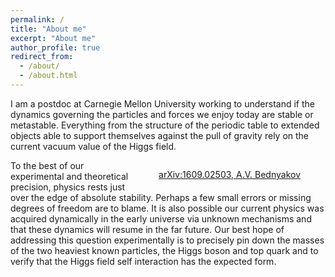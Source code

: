 ```yaml
---
permalink: /
title: "About me"
excerpt: "About me"
author_profile: true
redirect_from: 
  - /about/
  - /about.html
---
```


I am a postdoc at Carnegie Mellon University working to understand if the dynamics governing the particles and forces we enjoy today are stable or metastable.
Everything from the structure of the periodic table to extended objects able to support themselves against the pull of gravity rely on the current vacuum value of the Higgs field.
<figure width="33%" align="center" style="float:right">
  <img src="{{ site.url }}{{ site.baseurl }}/images/SM_vacuum_phase_diagram.png" alt="">
  <figcaption><a href="https://arxiv.org/abs/1609.02503">arXiv:1609.02503, A.V. Bednyakov</a></figcaption>
</figure> 
To the best of our experimental and theoretical precision, physics rests just over the edge of absolute stability.
Perhaps a few small errors or missing degrees of freedom are to blame.
It is also possible our current physics was acquired dynamically in the early universe via unknown mechanisms and that these dynamics will resume in the far future.
Our best hope of addressing this question experimentally is to precisely pin down the masses of the two heaviest known particles, the Higgs boson and top quark and to verify that the Higgs field self interaction has the expected form.




